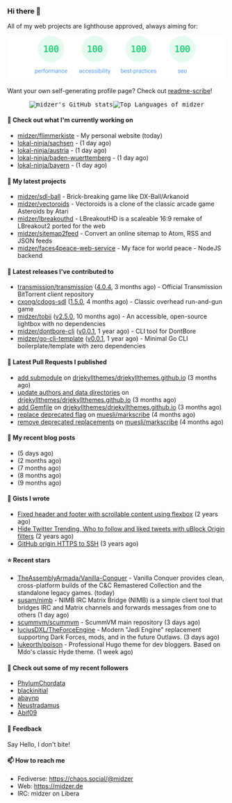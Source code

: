 ### Hi there 👋

All of my web projects are lighthouse approved, always aiming for:

<p align="center">
  <kbd><img src="https://github.com/midzer/midzer/blob/master/lighthouse.svg" alt="Lighthouse score 100s"></kbd>
</p>

Want your own self-generating profile page? Check out [readme-scribe](https://github.com/muesli/readme-scribe)!

<p align="center">
  <kbd><img src="https://github-readme-stats.vercel.app/api?username=midzer&show_icons=true&hide_title=true&hide_border=true&theme=tokyonight" alt="midzer's GitHub stats"><img height="165" src="https://github-readme-stats.vercel.app/api/top-langs/?username=midzer&layout=compact&langs_count=8&hide_border=true&theme=tokyonight" alt="Top Languages of midzer"></kbd>
</p>

#### 👷 Check out what I'm currently working on

- [midzer/flimmerkiste](https://github.com/midzer/flimmerkiste) - My personal website (today)
- [lokal-ninja/sachsen](https://github.com/lokal-ninja/sachsen) -  (1 day ago)
- [lokal-ninja/austria](https://github.com/lokal-ninja/austria) -  (1 day ago)
- [lokal-ninja/baden-wuerttemberg](https://github.com/lokal-ninja/baden-wuerttemberg) -  (1 day ago)
- [lokal-ninja/bayern](https://github.com/lokal-ninja/bayern) -  (1 day ago)

#### 🌱 My latest projects

- [midzer/sdl-ball](https://github.com/midzer/sdl-ball) - Brick-breaking game like DX-Ball/Arkanoid
- [midzer/vectoroids](https://github.com/midzer/vectoroids) - Vectoroids is a clone of the classic arcade game Asteroids by Atari
- [midzer/lbreakouthd](https://github.com/midzer/lbreakouthd) - LBreakoutHD is a scaleable 16:9 remake of LBreakout2 ported for the web
- [midzer/sitemap2feed](https://github.com/midzer/sitemap2feed) - Convert an online sitemap to Atom, RSS and JSON feeds
- [midzer/faces4peace-web-service](https://github.com/midzer/faces4peace-web-service) - My face for world peace - NodeJS backend

#### 🔭 Latest releases I've contributed to

- [transmission/transmission](https://github.com/transmission/transmission) ([4.0.4](https://github.com/transmission/transmission/releases/tag/4.0.4), 3 months ago) - Official Transmission BitTorrent client repository
- [cxong/cdogs-sdl](https://github.com/cxong/cdogs-sdl) ([1.5.0](https://github.com/cxong/cdogs-sdl/releases/tag/1.5.0), 4 months ago) - Classic overhead run-and-gun game
- [midzer/tobii](https://github.com/midzer/tobii) ([v2.5.0](https://github.com/midzer/tobii/releases/tag/v2.5.0), 10 months ago) - An accessible, open-source lightbox with no dependencies
- [midzer/dontbore-cli](https://github.com/midzer/dontbore-cli) ([v0.0.1](https://github.com/midzer/dontbore-cli/releases/tag/v0.0.1), 1 year ago) - CLI tool for DontBore
- [midzer/go-cli-template](https://github.com/midzer/go-cli-template) ([v0.0.1](https://github.com/midzer/go-cli-template/releases/tag/v0.0.1), 1 year ago) - Minimal Go CLI boilerplate/template with zero dependencies

#### 🔨 Latest Pull Requests I published

- [add submodule](https://github.com/drjekyllthemes/drjekyllthemes.github.io/pull/9) on [drjekyllthemes/drjekyllthemes.github.io](https://github.com/drjekyllthemes/drjekyllthemes.github.io) (3 months ago)
- [update authors and data directories](https://github.com/drjekyllthemes/drjekyllthemes.github.io/pull/8) on [drjekyllthemes/drjekyllthemes.github.io](https://github.com/drjekyllthemes/drjekyllthemes.github.io) (3 months ago)
- [add Gemfile](https://github.com/drjekyllthemes/drjekyllthemes.github.io/pull/7) on [drjekyllthemes/drjekyllthemes.github.io](https://github.com/drjekyllthemes/drjekyllthemes.github.io) (3 months ago)
- [replace deprecated flag](https://github.com/muesli/markscribe/pull/82) on [muesli/markscribe](https://github.com/muesli/markscribe) (4 months ago)
- [remove deprecated replacements](https://github.com/muesli/markscribe/pull/81) on [muesli/markscribe](https://github.com/muesli/markscribe) (4 months ago)

#### 📜 My recent blog posts

- [](https://midzer.de/obatzda) (5 days ago)
- [](https://midzer.de/how-to-disrupt-an-online-conversation-legally) (2 months ago)
- [](https://midzer.de/eierlikoerkuchen) (7 months ago)
- [](https://midzer.de/a-short-guideline-for-getting-stuff-done-without-ai) (8 months ago)
- [](https://midzer.de/omas-faschingskrapfen) (9 months ago)

#### 📓 Gists I wrote

- [Fixed header and footer with scrollable content using flexbox](https://gist.github.com/3893ce8c0bec6f805ec1a7bb3269775d) (2 years ago)
- [Hide Twitter Trending, Who to follow and liked tweets with uBlock Origin filters](https://gist.github.com/1afc39bdf5adbfe0020d1c2212b76b87) (2 years ago)
- [GitHub origin HTTPS to SSH](https://gist.github.com/3ceba8ad7d956e02d9e920b121d8d059) (3 years ago)

#### ⭐ Recent stars

- [TheAssemblyArmada/Vanilla-Conquer](https://github.com/TheAssemblyArmada/Vanilla-Conquer) - Vanilla Conquer provides clean, cross-platform builds of the C&amp;C Remastered Collection and the standalone legacy games. (today)
- [susam/nimb](https://github.com/susam/nimb) - NIMB IRC Matrix Bridge (NIMB) is a simple client tool that bridges IRC and Matrix channels and forwards messages from one to others (1 day ago)
- [scummvm/scummvm](https://github.com/scummvm/scummvm) - ScummVM main repository (3 days ago)
- [luciusDXL/TheForceEngine](https://github.com/luciusDXL/TheForceEngine) - Modern &#34;Jedi Engine&#34; replacement supporting Dark Forces, mods, and in the future Outlaws. (3 days ago)
- [lukeorth/poison](https://github.com/lukeorth/poison) - Professional Hugo theme for dev bloggers.  Based on Mdo&#39;s classic Hyde theme. (1 week ago)

#### 👯 Check out some of my recent followers

- [PhylumChordata](https://github.com/PhylumChordata)
- [blackinitial](https://github.com/blackinitial)
- [abaynp](https://github.com/abaynp)
- [Neustradamus](https://github.com/Neustradamus)
- [Abif09](https://github.com/Abif09)

#### 💬 Feedback

Say Hello, I don't bite!

#### 📫 How to reach me

- Fediverse: https://chaos.social/@midzer
- Web: https://midzer.de
- IRC: midzer on Libera
